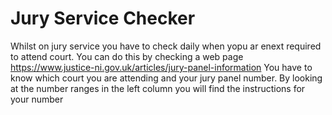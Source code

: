 # Jury Service Checker

Whilst on jury service you have to check daily when yopu ar enext required to attend court.  You can do this by checking a web page https://www.justice-ni.gov.uk/articles/jury-panel-information You have to know which court you are attending and your jury panel number.  By looking at the number ranges in the left column you will find the instructions for your number